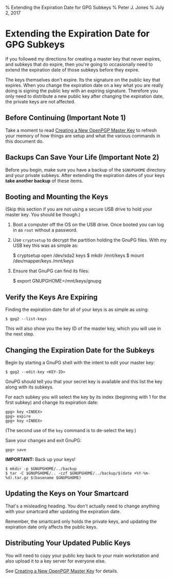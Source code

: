% Extending the Expiration Date for GPG Subkeys
% Peter J. Jones
% July 2, 2017

# Extending the Expiration Date for GPG Subkeys

If you followed my directions for creating a master key that never
expires, and subkeys that do expire, then you're going to occasionally
need to extend the expiration date of those subkeys before they
expire.

The keys themselves don't expire.  Its the signature on the public key
that expires.  When you change the expiration date on a key what you
are really doing is signing the public key with an expiring signature.
Therefore you only need to distribute a new public key after changing
the expiration date, the private keys are not affected.

## Before Continuing (Important Note 1)

Take a moment to
read [Creating a New OpenPGP Master Key](./new-master-pgp-key.md) to
refresh your memory of how things are setup and what the various
commands in this document do.

## Backups Can Save Your Life (Important Note 2)

Before you begin, make sure you have a backup of the `$GNUPGHOME`
directory and your private subkeys.  After extending the expiration
dates of your keys **take another backup** of these items.

## Booting and Mounting the Keys

(Skip this section if you are not using a secure USB drive to hold
your master key.  You should be though.)

  1. Boot a computer off the OS on the USB drive.  Once booted you can
     log in as `root` without a password.

  2. Use `cryptsetup` to decrypt the partition holding the GnuPG
     files.  With my USB key this was as simple as:

        $ cryptsetup open /dev/sda2 keys
        $ mkdir /mnt/keys
        $ mount /dev/mapper/keys /mnt/keys

  3. Ensure that GnuPG can find its files:

        $ export GNUPGHOME=/mnt/keys/gnupg

## Verify the Keys Are Expiring

Finding the expiration date for all of your keys is as simple as
using:

    $ gpg2 --list-keys

This will also show you the key ID of the master key, which you will
use in the next step.

## Changing the Expiration Date for the Subkeys

Begin by starting a GnuPG shell with the intent to edit your master
key:

    $ gpg2 --edit-key <KEY-ID>

GnuPG should tell you that your secret key is available and this list
the key along with its subkeys.

For each subkey you will select the key by its index (beginning with 1
for the first subkey) and change its expiration date:

    gpg> key <INDEX>
    gpg> expire
    gpg> key <INDEX>

(The second use of the `key` command is to de-select the key.)

Save your changes and exit GnuPG:

    gpg> save

**IMPORTANT:** Back up your keys!

    $ mkdir -p $GNUPGHOME/../backup
    $ tar -C $GNUPGHOME/.. -czf $GNUPGHOME/../backup/$(date +%Y-%m-%d).tar.gz $(basename $GNUPGHOME)

## Updating the Keys on Your Smartcard

That's a misleading heading.  You don't actually need to change
anything with your smartcard after updating the expiration date.

Remember, the smartcard only holds the private keys, and updating the
expiration date only affects the public keys.

## Distributing Your Updated Public Keys

You will need to copy your public key back to your main workstation
and also upload it to a key server for everyone else.

See [Creating a New OpenPGP Master Key](./new-master-pgp-key.md) for
details.
